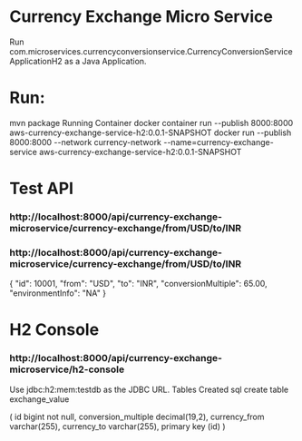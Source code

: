 # Currency Exchange Micro Service

Run com.microservices.currencyconversionservice.CurrencyConversionServiceApplicationH2 as a Java Application.



# Run:

mvn package
Running Container
docker container run --publish 8000:8000 aws-currency-exchange-service-h2:0.0.1-SNAPSHOT
docker run --publish 8000:8000 --network currency-network --name=currency-exchange-service aws-currency-exchange-service-h2:0.0.1-SNAPSHOT

# Test API
### http://localhost:8000/api/currency-exchange-microservice/currency-exchange/from/USD/to/INR

### http://localhost:8000/api/currency-exchange-microservice/currency-exchange/from/USD/to/INR

{
  "id": 10001,
  "from": "USD",
  "to": "INR",
  "conversionMultiple": 65.00,
  "environmentInfo": "NA"
}
# H2 Console

### http://localhost:8000/api/currency-exchange-microservice/h2-console

Use jdbc:h2:mem:testdb as the JDBC URL.
Tables Created
sql
create table exchange_value 

(
	id bigint not null, 
	conversion_multiple decimal(19,2), 
	currency_from varchar(255), 
	currency_to varchar(255), 
	primary key (id)
)
